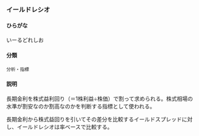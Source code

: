 <div style="display:none;">

## [あ行](securities-terms?id=あ行)

</div>

### イールドレシオ

#### ひらがな

いーるどれしお

#### 分類

`分析・指標`

#### 説明

長期金利を株式益利回り（＝1株利益÷株価）で割って求められる。株式相場の水準が割安なのか割高なのかを判断する指標として使われる。
 
長期金利から株式益回りを引いてその差分を比較するイールドスプレッドに対し、イールドレシオは率ベースで比較する。

<div style="display:none;">

## [か行](securities-terms?id=か行)
## [さ行](securities-terms?id=さ行)
## [た行](securities-terms?id=た行)
## [な行](securities-terms?id=な行)
## [は行](securities-terms?id=は行)
## [ま行](securities-terms?id=ま行)
## [や行](securities-terms?id=や行)
## [ら行](securities-terms?id=ら行)
## [わ行](securities-terms?id=わ行)
## [英数字・記号](securities-terms?id=英数字・記号)

</div>

